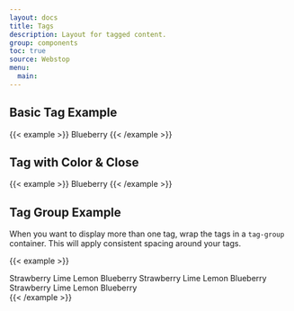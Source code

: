 ```yaml
---
layout: docs
title: Tags
description: Layout for tagged content.
group: components
toc: true
source: Webstop
menu:
  main:
---
```



## Basic Tag Example

{{< example >}}
<span class="tag">Blueberry</span>
{{< /example >}}

## Tag with Color & Close

{{< example >}}
<span class="tag bg-primary">Blueberry <i class="icon-cancel"></i></span>
{{< /example >}} 


## Tag Group Example

When you want to display more than one tag, wrap the tags in a `tag-group` container. 
This will apply consistent spacing around your tags.

{{< example >}}
<div class="tag-group">
  <span class="tag bg-danger">Strawberry <i class="icon-cancel"></i></span>
  <span class="tag bg-success">Lime <i class="icon-cancel"></i></span>
  <span class="tag bg-warning">Lemon <i class="icon-cancel"></i></span>
  <span class="tag bg-primary">Blueberry <i class="icon-cancel"></i></span>
  <span class="tag bg-danger">Strawberry <i class="icon-cancel"></i></span>
  <span class="tag bg-success">Lime <i class="icon-cancel"></i></span>
  <span class="tag bg-warning">Lemon <i class="icon-cancel"></i></span>
  <span class="tag bg-primary">Blueberry <i class="icon-cancel"></i></span>
  <span class="tag bg-danger">Strawberry <i class="icon-cancel"></i></span>
  <span class="tag bg-success">Lime <i class="icon-cancel"></i></span>
  <span class="tag bg-warning">Lemon <i class="icon-cancel"></i></span>
  <span class="tag bg-primary">Blueberry <i class="icon-cancel"></i></span>
</div>
{{< /example >}}
